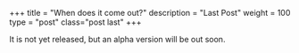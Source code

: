 +++
title = "When does it come out?"
description = "Last Post"
weight = 100
type = "post"
class="post last"
+++

It is not yet released, but an alpha version will be out soon.
